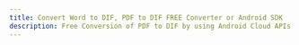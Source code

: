 ---title: Convert Word to DIF, PDF to DIF FREE Converter or Android SDKdescription: Free Conversion of PDF to DIF by using Android Cloud APIs & SDKs. Also Create, Edit & Render Microsoft Word & OpenOffice documents in the Cloud.---